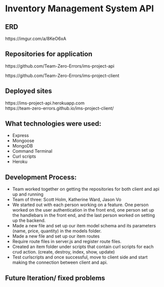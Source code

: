 
<h1>Inventory Management System API</h1>

<h2>ERD</h2>
https://imgur.com/a/8KeO6xA

<h2>Repositories for application</h2>
https://github.com/Team-Zero-Errors/ims-project-api
<p></p>
https://github.com/Team-Zero-Errors/ims-project-client
<p></p>

<h2>Deployed sites</h2>
https://ims-project-api.herokuapp.com
<br />
https://team-zero-errors.github.io/ims-project-client/

<h2>What technologies were used:</h2>

<ul>
<li>Express</li>
<li>Mongoose</li>
<li>MongoDB</li>
<li>Command Terminal</li>
<li>Curl scripts</li>
<li>Heroku</li>
</ul>

<h2>Development Process:</h2>
<ul>
<li>Team worked together on getting the repositories for both client and api up and running</li>
<li>Team of three: Scott Holm, Katherine Ward, Jason Vo</li>
<li>We started out with each person working on a feature. One person worked on the user authentication in the front end, one person set up the handlebars in the front end, and the last person worked on setting up the backend.</li>
<li>Made a new file and set up our item model schema and its parameters (name, price, quantity) in the models folder.</li>
<li>Made a new file and set up our item routes</li>
<li>Require route files in server.js and register route files.</li>
<li>Created an item folder under scripts that contain curl scripts for each crud action. (create, destroy, index, show, update)</li>
<li>Test curlscripts and once successful, move to client side and start making the connection between client and api.</li>
</ul>

<h2>Future Iteration/ fixed problems</h2>
